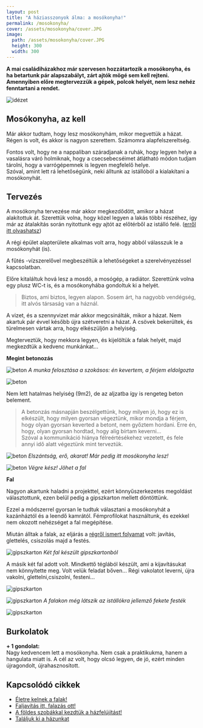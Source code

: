 ```yaml
---
layout: post
title: "A háziasszonyok álma: a mosókonyha!"
permalink: /mosokonyha/
cover: /assets/mosokonyha/cover.JPG
image:
  path: /assets/mosokonyha/cover.JPG
  height: 300
  width: 300
---
```


**A mai családiházakhoz már szervesen hozzátartozik a mosókonyha, és ha betartunk pár alapszabályt, zárt ajtók mögé sem kell rejteni. Amennyiben előre megtervezzük a gépek, polcok helyét, nem lesz nehéz fenntartani a rendet.** 

![idézet](/assets/mosokonyha/IMG_20190426_134358.jpg)

## Mosókonyha, az kell

Már akkor tudtam, hogy lesz mosókonyhám, mikor megvettük a házat.
Régen is volt, és akkor is nagyon szerettem. Számomra alapfelszereltség. 

Fontos volt, hogy ne a nappaliban száradjanak a ruhák, hogy legyen helye a vasalásra váró holmiknak, hogy a csecsebecséimet átlátható módon tudjam tárolni, hogy a varrógépemnek is legyen megfelelő helye.  
Szóval, amint lett rá lehetőségünk, neki álltunk az istállóból a kialakítani a mosókonyhát.


## Tervezés

A mosókonyha tervezése már akkor megkezdődött, amikor a házat alakítottuk át. Szerettük volna, hogy közel legyen a lakás többi részéhez, így már az átalakítás során nyitottunk egy ajtót az előtérből az istálló felé. ([erről itt olvashatsz](/2019-02-11/találjuk_ki))
 

A régi épület alapterülete alkalmas volt arra, hogy abból válasszuk le a mosókonyhát (is). 

A fűtés -vízszerelővel megbeszéltük a lehetőségeket a szerelvényezéssel kapcsolatban.

Előre kitaláltuk hová lesz a mosdó, a mosógép, a radiátor. Szerettünk volna egy plusz WC-t is, és a mosókonyhába gondoltuk ki a helyét. 

> Biztos, ami biztos, legyen alapon. Sosem árt, ha nagyobb vendégség, itt alvós társaság van a háznál.

A vizet, és a szennyvizet már akkor megcsinálták, mikor a házat. Nem akartuk pár évvel később újra szétveretni a házat. A csövek bekerültek, és türelmesen vártak arra, hogy elkészüljön a helyiség.



Megterveztük, hogy mekkora legyen, és kijelöltük  a falak helyét, majd megkezdtük a kedvenc munkánkat...



**Megint betonozás**

![beton](/assets/mosokonyha/DSCF1814.JPG)
_A munka felosztása a szokásos: én kevertem, a férjem eldolgozta_


![beton](/assets/mosokonyha/DSCF1808.JPG)



Nem lett hatalmas helyiség (9m2), de az aljzatba így is rengeteg beton belement.

> A betonzás másnapján beszélgettünk, hogy milyen jó, hogy ez is elkészült,  hogy milyen gyorsan végeztünk, mikor mondja a férjem, hogy olyan gyorsan keverted a betont, nem győztem hordani. Erre én, hogy, olyan gyorsan hordtad, hogy alig bírtam keverni...  
Szóval a kommunikáció hiánya félreértésékehez vezetett, és fele annyi idő alatt végeztünk mint terveztük.





![beton](/assets/mosokonyha/DSCF1804.JPG)
_Elszántság, erő, akarat! Már pedig itt mosókonyha lesz!_

![beton](/assets/mosokonyha/DSCF1817.JPG)
_Végre kész! Jöhet a fal_





**Fal**


Nagyon akartunk haladni a projekttel, ezért könnyűszerkezetes megoldást választottunk, ezen belül pedig a gipszkarton mellett döntöttünk. 

Ezzel a módszerrel gyorsan le tudtuk választani a mosókonyhát a kazánháztól és a leendő kamrától.
Fémprofilokat használtunk, és ezekkel nem okozott nehézséget a fal megépítése.

Miután álltak a falak, az eljárás a [régről ismert folyamat](/2019-02-18/afalak) volt: javítás, glettelés, csiszolás majd a festés.



![gipszkarton](/assets/mosokonyha/DSCF2300.JPG)
_Két fal készült gipszkartonból_

A másik két fal adott volt. 
Mindkettő téglából készült, ami a kijavításukat nem könnyítette meg. Volt velük feladat bőven... Régi vakolatot leverni, újra vakolni, glettelni,csiszolni, festeni...

![gipszkarton](/assets/mosokonyha/DSCF1820.JPG)



![gipszkarton](/assets/mosokonyha/DSCF2303.JPG)
_A falakon még látszik az istállókra jellemző fekete festék_

![gipszkarton](/assets/mosokonyha/DSCF2304.JPG)



## Burkolatok



**+ 1 gondolat:**   
Nagy kedvencem lett a mosókonyha. Nem csak a praktikukma, hanem a hangulata miatt is. A cél az volt, hogy olcsó legyen, de jó, ezért minden újragondolt, újrahasznosított. 

## Kapcsolódó cikkek


* [Életre kelnek a falak!](/2019-03-01/sz%C3%ADnesfalak)
* [Faljavítás itt, falazás ott!](/2019-02-18/afalak)
* [A földes szobákkal kezdtük a házfelújítást!](/2019-02-12/szobabetonozas)
* [Találjuk ki a házunkat](/2019-02-11/találjuk_ki)

